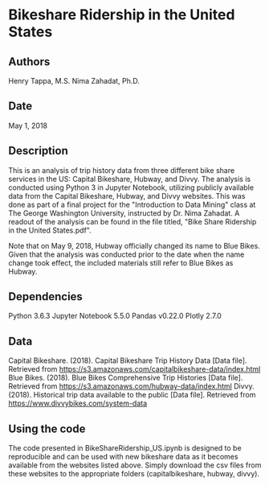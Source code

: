 # Bikeshare Ridership in the United States

## Authors
Henry Tappa, M.S.
Nima Zahadat, Ph.D.

## Date
May 1, 2018

## Description
This is an analysis of trip history data from three different bike share services in the US: Capital Bikeshare, Hubway, and Divvy. The analysis is conducted using Python 3 in Jupyter Notebook, utilizing publicly available data from the Capital Bikeshare, Hubway, and Divvy websites. This was done as part of a final project for the "Introduction to Data Mining" class at The George Washington University, instructed by Dr. Nima Zahadat. A readout of the analysis can be found in the file titled, "Bike Share Ridership in the United States.pdf".

Note that on May 9, 2018, Hubway officially changed its name to Blue Bikes. Given that the analysis was conducted prior to the date when the name change took effect, the included materials still refer to Blue Bikes as Hubway.

## Dependencies
Python 3.6.3
Jupyter Notebook 5.5.0
Pandas v0.22.0
Plotly 2.7.0

## Data
Capital Bikeshare. (2018). Capital Bikeshare Trip History Data [Data file]. Retrieved from https://s3.amazonaws.com/capitalbikeshare-data/index.html
Blue Bikes. (2018). Blue Bikes Comprehensive Trip Histories [Data file]. Retrieved from https://s3.amazonaws.com/hubway-data/index.html
Divvy. (2018). Historical trip data available to the public [Data file]. Retrieved from https://www.divvybikes.com/system-data

## Using the code
The code presented in BikeShareRidership_US.ipynb is designed to be reproducible and can be used with new bikeshare data as it becomes available from the websites listed above. Simply download the csv files from these websites to the appropriate folders (capitalbikeshare, hubway, divvy).
